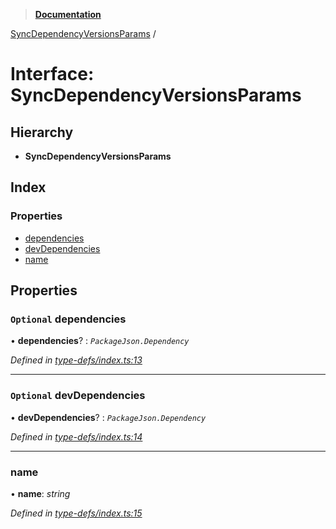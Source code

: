 > **[Documentation](../README.md)**

[SyncDependencyVersionsParams](syncdependencyversionsparams.md) /

# Interface: SyncDependencyVersionsParams

## Hierarchy

* **SyncDependencyVersionsParams**

## Index

### Properties

* [dependencies](syncdependencyversionsparams.md#optional-dependencies)
* [devDependencies](syncdependencyversionsparams.md#optional-devdependencies)
* [name](syncdependencyversionsparams.md#name)

## Properties

### `Optional` dependencies

• **dependencies**? : *`PackageJson.Dependency`*

*Defined in [type-defs/index.ts:13](https://github.com/dylanaubrey/repodog/blob/0a1bd96/packages/helpers/src/type-defs/index.ts#L13)*

___

### `Optional` devDependencies

• **devDependencies**? : *`PackageJson.Dependency`*

*Defined in [type-defs/index.ts:14](https://github.com/dylanaubrey/repodog/blob/0a1bd96/packages/helpers/src/type-defs/index.ts#L14)*

___

###  name

• **name**: *string*

*Defined in [type-defs/index.ts:15](https://github.com/dylanaubrey/repodog/blob/0a1bd96/packages/helpers/src/type-defs/index.ts#L15)*